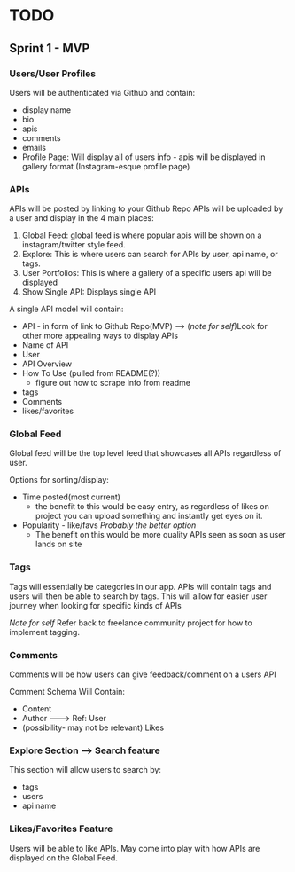 # TODO

## Sprint 1 - MVP

### Users/User Profiles
Users will be authenticated via Github and contain:

- display name
- bio
- apis
- comments
- emails
- Profile Page: Will display all of users info - apis will be displayed in gallery format (Instagram-esque profile page)



### APIs
APIs will be posted by linking to your Github Repo
APIs will be uploaded by a user and display in the 4 main places:

1. Global Feed: global feed is where popular apis will be shown on a instagram/twitter style feed.
2. Explore: This is where users can search for APIs by user, api name, or tags.
3. User Portfolios: This is where a gallery of a specific users api will be displayed
4. Show Single API: Displays single API

A single API model will contain:

- API - in form of link to Github Repo(MVP) --> (*note for self*)Look for other more appealing ways to display APIs
- Name of API
- User
- API Overview
- How To Use (pulled from README(?))
    - figure out how to scrape info from readme
- tags
- Comments
- likes/favorites


### Global Feed
Global feed will be the top level feed that showcases all APIs regardless of user.

Options for sorting/display:

- Time posted(most current)
    - the benefit to this would be easy entry, as regardless of likes on project you can upload something and instantly get eyes on it.
- Popularity - like/favs  *Probably the better option*
    - The benefit on this would be more quality APIs seen as soon as user lands on site

### Tags
Tags will essentially be categories in our app. APIs will contain tags and users will then be able to search by tags. This will allow for easier user journey when looking for specific kinds of APIs

*Note for self*
Refer back to freelance community project for how to implement tagging.

### Comments
Comments will be how users can give feedback/comment on a users API

Comment Schema Will Contain:

- Content
- Author ---> Ref: User
- (possibility- may not be relevant) Likes

### Explore Section --> Search feature
This section will allow users to search by:

- tags
- users
- api name

### Likes/Favorites Feature
Users will be able to like APIs. May come into play with how APIs are displayed on the Global Feed.
